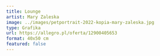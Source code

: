 ```yaml
---
title: Lounge
artist: Mary Zaleska
image: ../images/petportrait-2022-kopia-mary-zaleska.jpg
type: Grafika
url: https://allegro.pl/oferta/12900405653
format: 40x50 cm
featured: false
---
```

